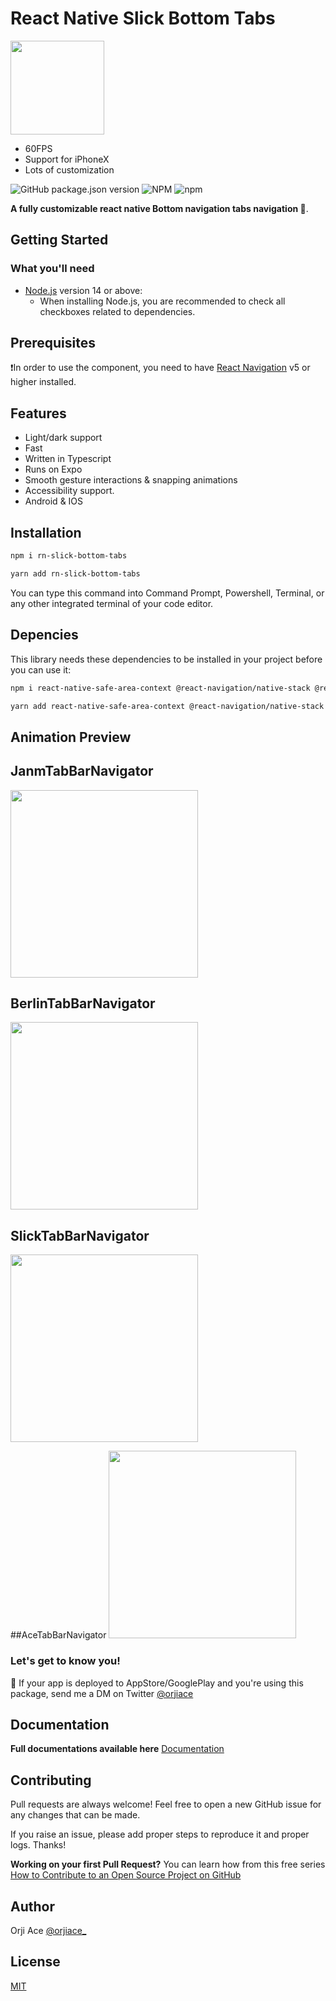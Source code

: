 
# React Native Slick Bottom Tabs

<img src="https://i.imgur.com/IfQh9UQ.png" width="150" height="150"/>

- 60FPS
- Support for iPhoneX
- Lots of customization

![GitHub package.json version](https://img.shields.io/github/package-json/v/orjiace/rn-slick-bottom-tabs?color=blue&style=for-the-badge)
![NPM](https://img.shields.io/npm/l/express?color=red&style=for-the-badge)
![npm](https://img.shields.io/npm/dw/rn-slick-bottom-tabs?color=hunter%20green&style=for-the-badge)

**A fully customizable react native Bottom navigation tabs navigation 🚀**.




## Getting Started


### What you'll need

- [Node.js](https://nodejs.org/en/download/) version 14 or above:
    - When installing Node.js, you are recommended to check all checkboxes related to dependencies.

## Prerequisites

❗️In order to use the component, you need to have [React Navigation](https://reactnavigation.org/) v5 or higher installed.



## Features

- Light/dark support
- Fast
- Written in Typescript
- Runs on Expo
- Smooth gesture interactions & snapping animations
- Accessibility support.
- Android & IOS



## Installation


```bash
npm i rn-slick-bottom-tabs
```
```bash
yarn add rn-slick-bottom-tabs
```
You can type this command into Command Prompt, Powershell, Terminal, or any other integrated terminal of your code editor.


## Depencies

This library needs these dependencies to be installed in your project before you can use it:

```bash
npm i react-native-safe-area-context @react-navigation/native-stack @react-navigation/native react-native-screens
```

```bash
yarn add react-native-safe-area-context @react-navigation/native-stack @react-navigation/native react-native-screens
```




## Animation Preview


## JanmTabBarNavigator

<img src="https://github.com/orjiAce/rn-slick-bottom-tabs/blob/master/ezgif.com-gif-maker.gif?raw=true" width="300">

## BerlinTabBarNavigator


<img src="https://github.com/orjiAce/rn-slick-bottom-tabs/blob/master/ezgif.com-gif-maker%20(1).gif?raw=true?raw=true" width="300">

## SlickTabBarNavigator

<img src="https://github.com/orjiAce/rn-slick-bottom-tabs/blob/master/ezgif.com-gif-maker%20(2).gif?raw=true" width="300">


##AceTabBarNavigator
<img src="https://github.com/orjiAce/rn-slick-bottom-tabs/blob/master/ezgif.com-gif-maker%20(3).gif?raw=true" width="300">




### Let's get to know you!

👋 If your app is deployed to AppStore/GooglePlay and you're using this package, send me a DM on Twitter [@orjiace](https://twitter.com/torgeadelin)




## Documentation


  **Full documentations available here** [Documentation](https://orjiace.github.io/rn-slick-bottom-tabs/)


## Contributing

Pull requests are always welcome! Feel free to open a new GitHub issue for any changes that can be made.

If you raise an issue, please add proper steps to reproduce it and proper logs. Thanks!

**Working on your first Pull Request?** You can learn how from this free series [How to Contribute to an Open Source Project on GitHub](https://egghead.io/courses/how-to-contribute-to-an-open-source-project-on-github)

## Author

Orji Ace [@orjiace_](https://twitter.com/orjiace_)

## License

[MIT](https://github.com/torgeadelin/react-native-animated-nav-tab-bar/blob/master/LICENSE)
